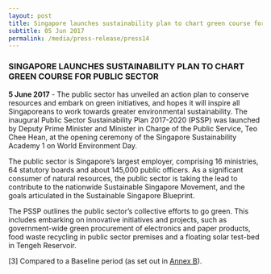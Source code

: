 ```yaml
---
layout: post
title: Singapore launches sustainability plan to chart green course for public sector
subtitle: 05 Jun 2017
permalink: /media/press-release/press14
---
```


### SINGAPORE LAUNCHES SUSTAINABILITY PLAN TO CHART GREEN COURSE FOR PUBLIC SECTOR

**5 June 2017** -  The public sector has unveiled an action plan to conserve resources and embark on green initiatives, and hopes it will inspire all Singaporeans to work towards greater environmental sustainability. The inaugural Public Sector Sustainability Plan 2017-2020 (PSSP) was launched by Deputy Prime Minister and Minister in Charge of the Public Service, Teo Chee Hean, at the opening ceremony of the Singapore Sustainability Academy 1 on World Environment Day.

The public sector is Singapore’s largest employer, comprising 16 ministries, 64 statutory boards and about 145,000 public officers. As a significant consumer of natural resources, the public sector is taking the lead to contribute to the nationwide Sustainable Singapore Movement, and the goals articulated in the Sustainable Singapore Blueprint.

The PSSP outlines the public sector’s collective efforts to go green. This includes embarking on innovative initiatives and projects, such as government-wide green procurement of electronics and paper products, food waste recycling in public sector premises and a floating solar test-bed in Tengeh Reservoir.


[3] Compared to a Baseline period (as set out in [<a href="/docs/default-source/news-documents/nea_annex-b.pdf" target="_blank">Annex B</a>](/docs/default-source/news-documents/nea_annex-b.pdf)).